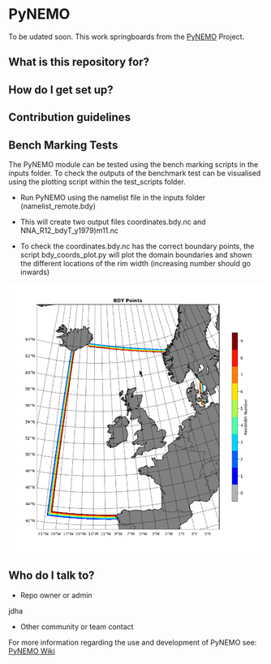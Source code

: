 # PyNEMO
 
To be udated soon. This work springboards from the [PyNEMO](http://pynemo.readthedocs.io/en/latest/index.html) Project.

## What is this repository for? ##

## How do I get set up? ##

## Contribution guidelines ##

## Bench Marking Tests ##

The PyNEMO module can be tested using the bench marking scripts in the inputs folder. To check the outputs of the benchmark test can be visualised using the plotting script within the test_scripts folder.

- Run PyNEMO using the namelist file in the inputs folder (namelist_remote.bdy)

- This will create two output files coordinates.bdy.nc and NNA_R12_bdyT_y1979)m11.nc

- To check the coordinates.bdy.nc has the correct boundary points, the script bdy_coords_plot.py will plot the domain boundaries and shown the different locations of the rim width (increasing number should go inwards)

![Example BDY coords output](/screenshots/example_bdy_coords.png)

## Who do I talk to? ##

* Repo owner or admin

jdha

* Other community or team contact


For more information regarding the use and development of PyNEMO see: [PyNEMO Wiki](https://github.com/jdha/PyNEMO/wiki)
